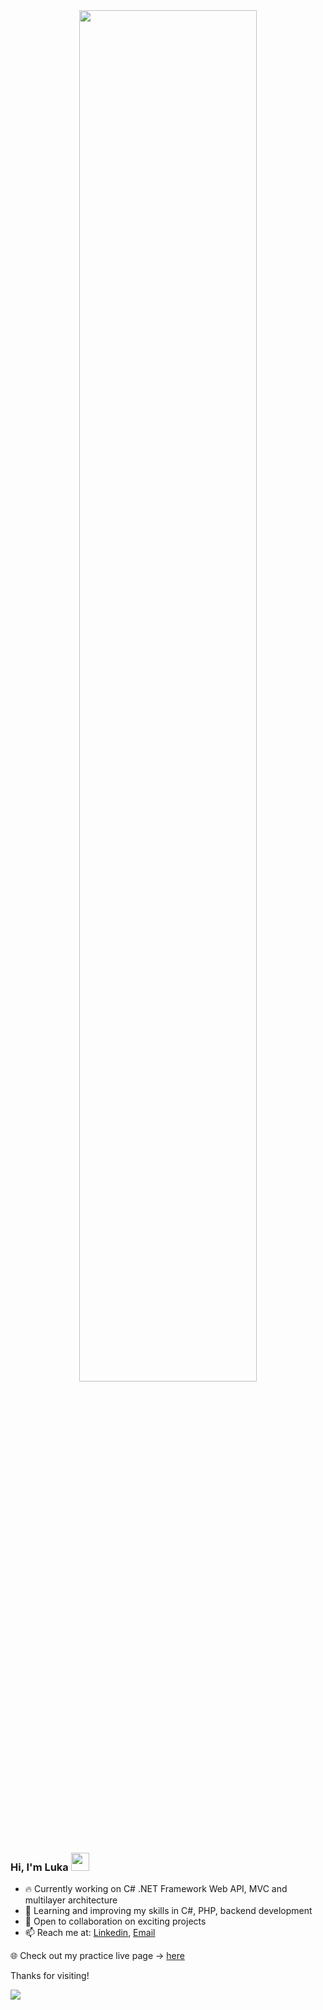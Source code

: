 <div align="center" >
<img src="https://github.com/SP-XD/SP-XD/blob/main/images/dino_rounded.gif?raw=true" href="https://github.com/SP-XD" width="75%"/><br>
</div>

### Hi, I'm Luka <img src="https://github.com/TheDudeThatCode/TheDudeThatCode/blob/master/Assets/Hi.gif" width="29px">

- 🔥 Currently working on C# .NET Framework Web API, MVC and multilayer architecture
- 🌱 Learning and improving my skills in C#, PHP, backend development
- 🤝 Open to collaboration on exciting projects
- 📫 Reach me at: [Linkedin](https://www.linkedin.com/in/luka-agic-508703252/), [Email](mailto:agic.luke@gmail.com)


🌐 Check out my practice live page -> [here](https://www.agal.uk/)

Thanks for visiting!


![](https://komarev.com/ghpvc/?username=taliktom)
